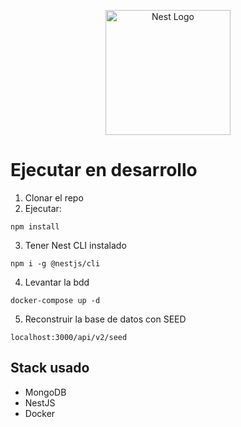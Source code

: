 <p align="center">
  <a href="http://nestjs.com/" target="blank"><img src="https://nestjs.com/img/logo-small.svg" width="200" alt="Nest Logo" /></a>
</p>

# Ejecutar en desarrollo

1. Clonar el repo
2. Ejecutar:

```
npm install
```

3. Tener Nest CLI instalado

```
npm i -g @nestjs/cli
```

4. Levantar la bdd

```
docker-compose up -d
```

5. Reconstruir la base de datos con SEED

```
localhost:3000/api/v2/seed
```

## Stack usado

- MongoDB
- NestJS
- Docker
